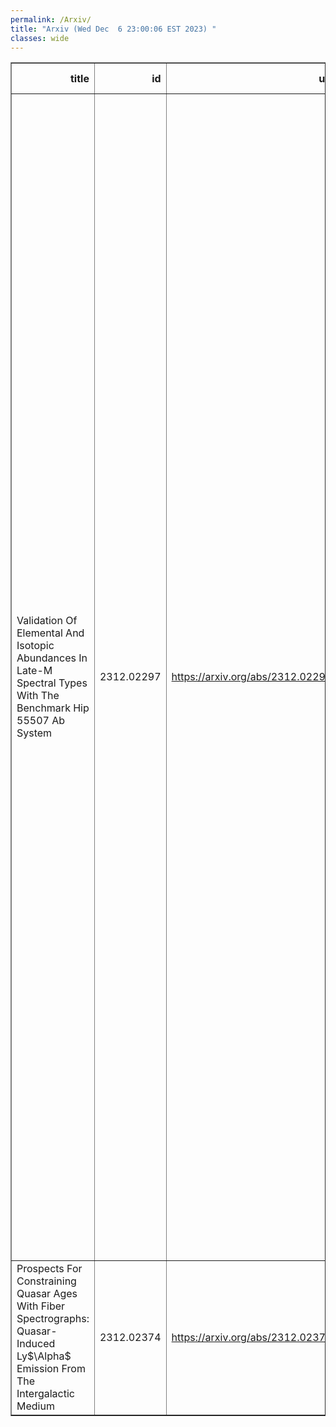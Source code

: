 ```yaml
---
permalink: /Arxiv/
title: "Arxiv (Wed Dec  6 23:00:06 EST 2023) "
classes: wide
---
```

<table border="1" class="dataframe">
  <thead>
    <tr style="text-align: right;">
      <th>title</th>
      <th>id</th>
      <th>url</th>
      <th>authors</th>
      <th>Local Authors</th>
    </tr>
  </thead>
  <tbody>
    <tr>
      <td>Validation Of Elemental And Isotopic Abundances In Late-M Spectral Types   With The Benchmark Hip 55507 Ab System</td>
      <td>2312.02297</td>
      <td><a href="https://arxiv.org/abs/2312.02297" target="_blank">https://arxiv.org/abs/2312.02297</a></td>
      <td>Jerry W. Xuan, Jason J. Wang, Luke Finnerty, Katelyn Horstman, Simon Grimm, Anne Peck, Eric L. Nielsen, Heather A. Knutson, Dimitri Mawet, Howard Isaacson, Andrew W. Howard, Michael C. Liu, Sam Walker, Mark Phillips, Geoffrey Blake, Jean-Baptiste Ruffio, Yapeng Zhang, Julie Inglis, Nicole L. Wallack, Aniket Sanghi, Erica Gonzales, Fei Dai, Ashley Baker, Randall Bartos, Charlotte Bond, Marta L. Bryan, Benjamin Calvin, Sylvain Cetre, Jacques-Robert Delorme, Greg Doppmann, Daniel Echeverri, Michael P. Fitzgerald, Nemanja Jovanovic, Joshua Liberman, Ronald A. López, Emily C. Martin, Evan Morris, Jacklyn Pezzato, Garreth Ruane, Ben Sappey, Tobias Schofield, Andrew Skemer, Taylor Venenciano, James K. Wallace, Ji Wang, Peter Wizinowich, Yinzi Xin, Shubh Agrawal, Clarissa R. Do Ó, Chih-Chun Hsu, Caprice Phillips</td>
      <td>Caprice Phillips, Ji Wang</td>
    </tr>
    <tr>
      <td>Prospects For Constraining Quasar Ages With Fiber Spectrographs:   Quasar-Induced Ly$\Alpha$ Emission From The Intergalactic Medium</td>
      <td>2312.02374</td>
      <td><a href="https://arxiv.org/abs/2312.02374" target="_blank">https://arxiv.org/abs/2312.02374</a></td>
      <td>Ryuichiro Hada, Masahiro Takada, Akio K. Inoue</td>
      <td>Ryuichiro Hada</td>
    </tr>
  </tbody>
</table>